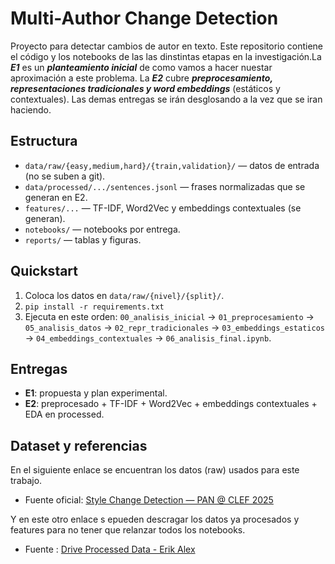 # Multi-Author Change Detection

Proyecto para detectar cambios de autor en texto. Este repositorio contiene el código y los notebooks de las las dinstintas etapas en la investigación.La ***E1*** es un ***planteamiento inicial*** de como vamos a hacer nuestar aproximación a este problema. La ***E2*** cubre ***preprocesamiento, representaciones tradicionales y word embeddings*** (estáticos y contextuales). Las demas entregas se irán desglosando a la vez que se iran haciendo. 


## Estructura
- `data/raw/{easy,medium,hard}/{train,validation}/` — datos de entrada (no se suben a git).
- `data/processed/.../sentences.jsonl` — frases normalizadas que se generan en E2.
- `features/...` — TF-IDF, Word2Vec y embeddings contextuales (se generan).
- `notebooks/` — notebooks por entrega.
- `reports/` — tablas y figuras.

## Quickstart
1. Coloca los datos en `data/raw/{nivel}/{split}/`.
2. `pip install -r requirements.txt`
3. Ejecuta en este orden: `00_analisis_inicial` → `01_preprocesamiento` → `05_analisis_datos` → `02_repr_tradicionales` → `03_embeddings_estaticos` → `04_embeddings_contextuales` -> `06_analisis_final.ipynb`.

## Entregas
- **E1**: propuesta y plan experimental.
- **E2**: preprocesado + TF-IDF + Word2Vec + embeddings contextuales + EDA en processed.

## Dataset y referencias
En el siguiente enlace se encuentran los datos (raw) usados para este trabajo.
- Fuente oficial: [Style Change Detection — PAN @ CLEF 2025](https://pan.webis.de/clef25/pan25-web/style-change-detection.html)

Y en este otro enlace s epueden descragar los datos ya procesados y features para no tener que relanzar todos los notebooks. 
- Fuente : [Drive Processed Data - Erik Alex](https://drive.google.com/drive/folders/1_TDplYt0EUvZHNB-Q61mLUXOoVNDhByn?usp=sharing)